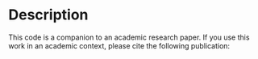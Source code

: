 # Description

This code is a companion to an academic research paper. If you use this work in an academic context, please cite the following publication:
